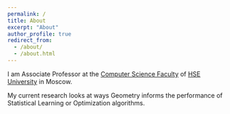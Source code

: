 ```yaml
---
permalink: /
title: About
excerpt: "About"
author_profile: true
redirect_from: 
  - /about/
  - /about.html
---
```



I am Associate Professor at the [Computer Science Faculty](https://cs.hse.ru/en/) of [HSE University](https://www.hse.ru/en/) in Moscow.


My current research looks at ways Geometry informs the performance of Statistical Learning or Optimization algorithms.
